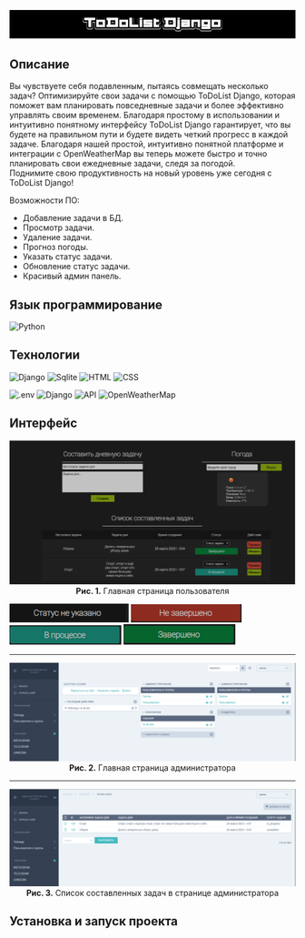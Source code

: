 ![Header](https://github.com/SultanovAsadbek/ToDoList-Django/blob/Example/Project_assets/prj_name.gif)

## Описание
Вы чувствуете себя подавленным, пытаясь совмещать несколько задач? Оптимизируйте свои задачи с помощью ToDoList Django, которая поможет вам планировать повседневные задачи и более эффективно управлять своим временем. Благодаря простому в использовании и интуитивно понятному интерфейсу ToDoList Django гарантирует, что вы будете на правильном пути и будете видеть четкий прогресс в каждой задаче. Благодаря нашей простой, интуитивно понятной платформе и интеграции с OpenWeatherMap вы теперь можете быстро и точно планировать свои ежедневные задачи, следя за погодой. 
<br> Поднимите свою продуктивность на новый уровень уже сегодня с ToDoList Django!

Возможности ПО:
- Добавление задачи в БД.
- Просмотр задачи.
- Удаление задачи.
- Прогноз погоды.
- Указать статус задачи.
- Обновление статус задачи.
- Красивый админ панель.
 
## Язык программирование
![Python](https://img.shields.io/badge/python-black?style=for-the-badge&logo=python&logoColor=yellow)

## Технологии
![Django](https://img.shields.io/badge/Django-black?style=for-the-badge&logo=django&logoColor=green)
![Sqlite](https://img.shields.io/badge/sqlite3-black?style=for-the-badge&logo=sqlite&logoColor=blue)
![HTML](https://img.shields.io/badge/HTML5-black?style=for-the-badge&logo=HTML5&logoColor=orange)
![CSS](https://img.shields.io/badge/CSS3-black?style=for-the-badge&logo=CSS3&logoColor=blue)

![.env](https://img.shields.io/badge/.env-black?style=for-the-badge&logo=.env&logoColor=green)
![Django](https://img.shields.io/badge/django_jet_reboot-black?style=for-the-badge&logo=Vectorworks&logoColor=red)
![API](https://img.shields.io/badge/API-black?style=for-the-badge&logo=Vectorworks&logoColor=blue)
![OpenWeatherMap](https://img.shields.io/badge/openweathermap-black?style=for-the-badge&logo=Vectorworks&logoColor=blue)



## Интерфейс
<p align="center">
  <img src="https://github.com/SultanovAsadbek/ToDoList-Django/blob/Example/Project_assets/main_page.png">
  <strong>Рис. 1.</strong>  Главная страница пользователя
</p>


<p>
  <img src="https://github.com/SultanovAsadbek/ToDoList-Django/blob/Example/Project_assets/none_status.png" />
  <img src="https://github.com/SultanovAsadbek/ToDoList-Django/blob/Example/Project_assets/not_completed.png" />
  <img src="https://github.com/SultanovAsadbek/ToDoList-Django/blob/Example/Project_assets/in_progress.png" />
  <img src="https://github.com/SultanovAsadbek/ToDoList-Django/blob/Example/Project_assets/completed.png" />
</p>
<hr>

<p align="center">
  <img src="https://github.com/SultanovAsadbek/ToDoList-Django/blob/Example/Project_assets/main_admin_page.png">
  <strong>Рис. 2.</strong> Главная страница администратора
</p>
<hr>

<p align="center">
  <img src="https://github.com/SultanovAsadbek/ToDoList-Django/blob/Example/Project_assets/taks_list_admin_page.png">
  <strong>Рис. 3.</strong> Список составленных задач в странице администратора
</p>

## Установка и запуск проекта
